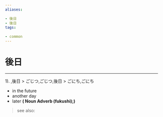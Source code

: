 ```yaml
---
aliases:
    
- 後日
- 後日
tags:
    
- common
---
```


# 後日
---
1).
,後日 > ごじつ,ごじつ,後日 > ごにち,ごにち

- in the future
- another day
- later
**( Noun Adverb (fukushi);)**
> see also: 
            